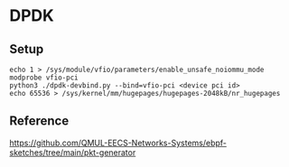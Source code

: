 # DPDK

## Setup

```
echo 1 > /sys/module/vfio/parameters/enable_unsafe_noiommu_mode
modprobe vfio-pci
python3 ./dpdk-devbind.py --bind=vfio-pci <device pci id>
echo 65536 > /sys/kernel/mm/hugepages/hugepages-2048kB/nr_hugepages
```

## Reference

https://github.com/QMUL-EECS-Networks-Systems/ebpf-sketches/tree/main/pkt-generator
